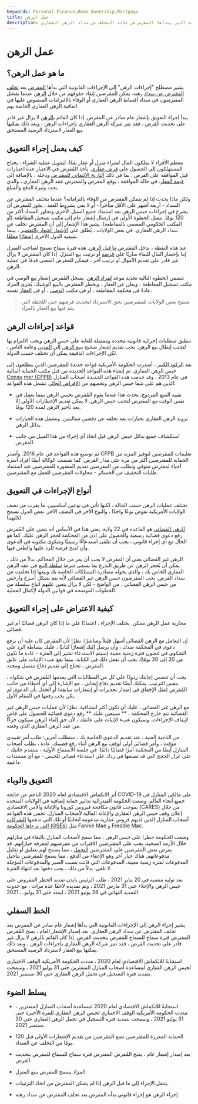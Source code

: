 ```yaml
---
keywords: Personal Finance,Home Ownership,Mortgage
title: عمل الرهن
description: إجراءات الرهن هي الإجراءات القانونية التي يبدأها المقرض في حالة التخلف عن سداد الرهن العقاري.
---
```


# عمل الرهن
## ما هو عمل الرهن؟

يشير مصطلح "إجراءات الرهن" إلى الإجراءات القانونية التي بدأها [المقرض](/lender) بعد [تخلف المقترض عن سداد](/default2) رهنه. يمكن للمقرضين إنفاذ حقوقهم من خلال [الرهن](/foreclosure) عندما يفشل المقترضون في سداد أقساط الرهن العقاري أو الوفاء بالالتزامات المنصوص عليها في اتفاقية الرهن العقاري الخاصة بهم.

يبدأ إجراء التعويق بإشعار عام صادر عن المقرض. إذا كان القائم [بالرهن](/mortgagor) لا يزال غير قادر على تحديث القرض ، فقد تمر شركة الرهن العقاري بإجراءات الرهن ، وبعد ذلك يمكنها بيع العقار لاسترداد الرصيد المستحق.

## كيف يعمل إجراء التعويق

معظم الأفراد لا يملكون المال لشراء منزل أو عقار نقدًا. لتمويل عملية الشراء ، يحتاج المستهلكون إلى الحصول على [قرض عقاري](/mortgage). يأخذ المُقرض في الاعتبار عدة اعتبارات قبل الموافقة على القرض ، بما في ذلك [التاريخ الائتماني للمقترض](/credit-history) ودخله ، بالإضافة إلى [قيمة العقار](/value). في حالة الموافقة ، يوقع المقرض والمقترض عقد الرهن العقاري ، والذي يحدد وتيرة الدفع والمبلغ.

ولكن ماذا يحدث إذا لم يتمكن المقترض من الوفاء بالتزاماته؟ عندما يتخلف المقترض عن السداد - أربعة أشهر على الأقل متأخراً - أو لا يفي بشروط العقد ، يجوز للمقرض أن يشرع في إجراءات حبس الرهن بعد استنفاد جميع السبل الأخرى وتجاوز السداد أكثر من 120 يومًا. تتمثل الخطوة الأولى في إرسال إشعار عام إلى مكتب تسجيل المقاطعة (أو المكتب الحكومي المسمى بالمقاطعة). يشير هذا الإشعار إلى أن المقترض تخلف عن سداد الرهن العقاري. في بعض الولايات ، يُطلق على [الإشعار إشعار بالتقصير](/notice-of-default) ، بينما تسميه الدول الأخرى [إشعارًا](/lis-pendens) [معلقًا](/lis-pendens).

عند هذه النقطة ، يدخل المقترض [ما قبل الرهن](/pre-foreclosure). هذه فترة سماح تسمح لصاحب المنزل إما بإحضار المال للبقاء ساريًا على [قرضه](/loan) أو ترتيب بيع المنزل. إذا كان المقترض لا يزال غير قادر على تقديم الأموال أو ترتيب آخر ، فيمكن للمقرض المضي قدمًا في عملية الرهن.

تتضمن الخطوة التالية تحديد موعد [لمزاد الرهن](/auction). يسجل المُقرض إشعار بيع الوصي في مكتب تسجيل المقاطعة ، ويعلن عن العقار ، ويخطر المقترض بالبيع الوشيك. يُجرى المزاد عادةً في محكمة المقاطعة ، أو في مكتب [الوصي](/trustee) ، أو في [العقار](/property) نفسه.

> تسمح بعض الولايات للمقترضين بحق الاسترداد لتحديث قرضهم حتى اللحظة التي يتم فيها بيع العقار بالمزاد.

>

## قواعد إجراءات الرهن

تنطبق متطلبات إجرائية قانونية محددة ومفصلة للغاية على حبس الرهن ويجب الالتزام بها لتجنب إبطال بيع الرهن. يجب تقديم إشعار صحيح [ببيع الرهن](/sale) إلى [المدين](/debtor) وعامة الناس ، لكن الإجراءات الدقيقة يمكن أن تختلف حسب الدولة.

بعد [الركود الكبير](/great-recession) ، أصدرت الحكومة الأمريكية قواعد جديدة للمقرضين الذين يتطلعون إلى حبس الرهن العقاري. تم إنشاء هذه القواعد الجديدة من قبل مكتب الحماية المالية [Consu](/consumer-financial-protection-bureau-cfpb) [mer (CFPB)](/consumer-financial-protection-bureau-cfpb) في عام 2013 ، وقد خدمت هذه القواعد الجديدة أصحاب المنازل الذين هم على شفا حبس الرهن وتحميهم من [الإقراض الجائر](/predatory_lending). تشمل هذه القواعد:

- تقييد التتبع المزدوج. يحدث هذا عندما يقوم المُقرض بحبس الرهن بينما يعمل في نفس الوقت مع المقترض لتجنب حبس الرهن. لا يمكن تقديم الإخطارات الأولى إلا بعد تأخير الرهن لمدة 120 يومًا.

- تزويد الرهن العقاري بخيارات بعد تخلفه عن دفعتين متتاليتين. وتشمل هذه الخيارات بدائل الرهن.

- استكشاف جميع بدائل حبس الرهن قبل اتخاذ أي إجراء من هذا القبيل من جانب المقرض.

تم توسيع هذه القواعد في عام 2016. وأصدر CFPB تعليمات للمقرضين لتوفير المزيد من الحماية للمقترضين أكثر من مرة على مدار القرض. كما تضمنت الوكالة أيضًا أفراد أسرة أحياء لمقترض متوفى وتطلب من المقرضين تقديم المشورة للمقترضين عند استنفاد طلبات التخفيف من الخسائر - محاولات المقرضين للعمل مع المقترضين.

## أنواع الإجراءات في التعويق

تختلف عمليات الرهن حسب الحالة ، لكنها تأتي في نوعين أساسيين. ما يقرب من نصف الولايات الأمريكية تفوض نوعًا واحدًا ، والنوع الآخر في النصف الآخر. بعض الدول تسمح لكليهما.

[الرهن القضائي](/judicial_foreclosure) هو القاعدة في 22 ولاية. يعني هذا في الأساس أنه يتعين على المُقرض رفع دعوى قضائية رسمية والحصول على إذن من المحكمة لحجز الرهن عليك. كما هو الحال مع أي إجراء قانوني ، يجب أن تتلقى استدعاءًا رسميًا وشكوى مكتوبة في الدعوى وأن تُمنح فرصة للرد عليها والطعن فيها.

الرهن غير القضائي يعني أن المقرض لا يجب أن يمر من خلال المحاكم. بدلاً من ذلك ، يمكن أن يُحجز الرهن عن طريق التذرع بما يسمى شرط [سلطة البيع](/power-of-sale) في عقد الرهن العقاري الخاص بك ، والذي يخوله مصادرة الممتلكات الخاصة بك وبيعها إذا تخلفت عن سداد القرض. يحب المقرضون حبس الرهن غير القضائي لأنه يتم بشكل أسرع وأرخص من حبس الرهن القضائي ، من الواضح - لكن لا يزال يتعين عليهم اتباع سلسلة من الخطوات الموضحة في قوانين الدولة لإكمال العملية.

## كيفية الاعتراض على إجراء التعويق

محاربة عمل الرهن ممكن. يختلف الإجراء ، اعتمادًا على ما إذا كان الرهن قضائيًا أم غير قضائي.

إن التعامل مع الرهن القضائي أسهل قليلاً ومباشرًا: نظرًا لأن المقرض كان عليه أن يرفع دعوى في المحكمة ضدك ، وأن يرسل إليك إشعارًا كتابيًا ، عليك ببساطة الرد على الشكوى في غضون فترة زمنية معينة (سيتم الاستدعاء تشير إلى الفترة - عادة ما تكون من 20 إلى 30 يومًا). يجب أن تفعل ذلك في الكتابة. بينما يقع عبء الإثبات على عاتق المقرض ، تحتاج إلى تقديم دفاع مفصل ومحدد.

يجب أن تتضمن إجابتك ردودًا على كل من المطالبات التي يقدمها المُقرض في شكواه ، بنفس الترتيب. يمكنك أيضًا تقديم دفاع إيجابي ، مع الإشارة إلى أي أخطاء من جانب المُقرض (مثل الإخفاق في إصدار تحذيرات أو إشعارات سابقة) أو الجدل بأن الدعوى لم يكن يجب رفعها في المقام الأول.

مع الرهن غير القضائي ، عليك أن تكون أكثر استباقية. نظرًا لأن عمليات حبس الرهن غير القضائية تتم خارج المحكمة ، ** سيتعين عليك ** رفع دعوى قضائية للحصول على قاضٍ لإيقاف الإجراءات. وسيكون عبء الإثبات على عاتقك ، لأن حق إلغاء الرهن سيكون جزءًا من عقد الرهن العقاري الذي وقعته.

من الناحية الفنية ، عند تقديم الدعوى الخاصة بك ، ستطلب أمرين: طلب أمر تقييدي مؤقت ، وأمر قضائي أولي لوقف بيع الرهن أثناء رفع قضيتك. عادة ، يطلب أصحاب المنازل أيضًا من المحكمة أمرًا قضائيًا دائمًا. في جلسة الاستماع الأولية ، ستقدم جانبك - على غرار الحجج التي قد تصنعها في ردك على استدعاء قضائي للحبس - مع أي مستندات داعمة.

## التعويق والوباء

أثر الانكماش الاقتصادي لعام 2020 الناجم عن جائحة COVID-19 على مالكي المنازل في جميع أنحاء العالم. وضعت الحكومة الفيدرالية تدابير حماية إضافية في الولايات المتحدة بموجب قانون مكافحة فيروس كورونا والإغاثة والأمن الاقتصادي (CARES) من خلال إعلان وقف حبس الرهن العقاري والإغاثة المالية لأصحاب المنازل. تحمي هذه القواعد أصحاب المنازل الذين لديهم قروض عقارية مدعومة اتحاديًا أو تلك التي تدعمها [الشركات التي ترعاها الحكومة (GSEs)](/gse) مثل Fannie Mae و Freddie Mac.

وضعت الحكومة حظرا على حبس الرهن ، مما سمح لأصحاب المنازل بالبقاء في منازلهم خلال الأزمة الصحية. يجب على المقترضين الاقتراب من مقرضيهم لمعرفة خياراتهم. قد يعرض بعض المقرضين على المقترضين [التحمل](/forbearance) ، مما يسمح لهم بتعليق أو تقليل مدفوعاتهم. هناك خيار آخر وهو الإعفاء من الدفع ، مما يسمح للمقرضين بتأجيل المدفوعات لفترة زمنية معينة. المدفوعات التي فاتت بسبب الصبر والمدفوعات المؤجلة لا تلغى. بدلاً من ذلك ، يجب دفعها بعد انتهاء الفترة.

بعد توليه منصبه في 20 يناير 2021 ، طلب الرئيس بايدن تمديد الحظر المفروض على حبس الرهن والإخلاء حتى 31 مارس 2021 ، وتم تمديده لاحقًا عدة مرات ، مع حدوث التمديد النهائي في 24 يونيو 2021 ، ليمتد حتى 31 يوليو. ، 2021.

## الخط السفلي

يشير إجراء الرهن إلى الإجراءات القانونية التي بدأها إشعار عام صادر عن المقرض بعد تخلف المقترض عن سداد الرهن العقاري. بعد إصدار الإشعار العام ، يمنح المُقرض المقترض فترة سماح للسماح للمقرض بتحديث القرض. إذا كان القائم بالرهن لا يزال غير قادر على تحديث القرض ، فقد تمر شركة الرهن العقاري بإجراءات الرهن ، وبعد ذلك يمكنها بيع العقار لاسترداد الرصيد المستحق.

استجابةً للانكماش الاقتصادي لعام 2020 ، مددت الحكومة الأمريكية الوقف الاختياري لحبس الرهن العقاري لمساعدة أصحاب المنازل المتعثرين حتى 31 يوليو 2021 ، وسمحت بتمديد فترة التسجيل في تحمل الرهن العقاري حتى 30 سبتمبر 2021.

## يسلط الضوء

- استجابةً للانكماش الاقتصادي لعام 2020 لمساعدة أصحاب المنازل المتعثرين ، مددت الحكومة الأمريكية الوقف الاختياري لحبس الرهن العقاري للمرة الأخيرة حتى 31 يوليو 2021 ، وسمحت بتمديد فترة التسجيل في تحمل الرهن العقاري حتى 30 سبتمبر 2021.

- الحماية المعززة للمقترضين تمنع المقرضين من تقديم الإشعارات الأولى قبل 120 يومًا من التخلف عن السداد.

- بعد إصدار إشعار عام ، يمنح المُقرض المقترض فترة سماح للسماح للمقرض بتحديث القرض.

- المزاد يسمح للمقرض ببيع المنزل.

- ينتقل الإجراء إلى ما قبل الرهن إذا لم يتمكن المقترض من اتخاذ الترتيبات.

- إجراء الرهن هو إجراء قانوني بدأه المقرض بعد تخلف المقترض عن سداد رهنه.

